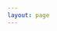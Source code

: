 ```yaml
---
layout: page
---
```


<script setup>
import {
  VPTeamPage,
  VPTeamPageTitle,
  VPTeamMembers
} from 'vitepress/theme'

const members = [
  {
    avatar: 'https://avatars.githubusercontent.com/u/8996190?v=4',
    name: 'পলাশ মাহমুদ',
    title: 'প্রধান সম্পাদক',
    links: [
      { icon: 'github', link: 'https://github.com/polashmahmud' },
      { icon: 'linkedin', link: 'https://www.linkedin.com/in/polashmahmud4/' },
      { icon: 'facebook', link: 'https://www.facebook.com/polashmahmud4/' },
      { icon: 'x', link: 'https://twitter.com/polashmahmud4' }
    ]
  },
  {
    avatar: 'https://avatars.githubusercontent.com/u/61494470?v=4',
    name: 'ওমর ফারুক',
    title: 'সম্পাদক',
    links: [
      { icon: 'github', link: 'https://github.com/Umar-Faruk96' },
      { icon: 'linkedin', link: 'https://linkedin.com/in/omorfaruksheikhraihan' },
      { icon: 'x', link: 'https://twitter.com/RashedOmor' },
    ]
  },

  {
    avatar: 'https://avatars.githubusercontent.com/u/95936171?v=4',
    name: 'কাজী মোঃ ফয়সাল ',
    title: 'স্বেচ্ছাসেবক',
    links: [
      { icon: 'github', link: 'https://github.com/kmfoysal06' },
      { icon: 'linkedin', link: 'https://linkedin.com/in/kmfoysal06' },
      { icon: 'facebook', link: 'https://www.facebook.com/kazimd.foysal.01' },
      { icon: 'x', link: 'https://twitter.com/kmfoysal06' }
    ]
  },
  
  {
    avatar: 'https://avatars.githubusercontent.com/u/30306452?s=400&v=4',
    name: 'রাসেল হোসাইন ',
    title: 'সহকারী সম্পাদক',
    links: [
      { icon: 'github', link: 'https://github.com/Rasel2f' },
    ]
  },

  {
    avatar: 'https://avatars.githubusercontent.com/u/87535510?s=96&v=4',
    name: 'তানভীর আব্দুল্লাহ তোহা',
    title: 'স্বেচ্ছাসেবক',
    links: [
      { icon: 'github', link: 'https://github.com/TohaTanvir' },
      { icon: 'linkedin', link: 'https://www.linkedin.com/in/tohatanvir/' },
      { icon: 'facebook', link: 'https://www.facebook.com/tohatanvir' },
    ]
  }, 
   
  {
    avatar: 'https://avatars.githubusercontent.com/u/67571769?v=4',
    name: 'কাওছার আলম ইভেন',
    title: 'সহকারী সম্পাদক',
    links: [
      { icon: 'github', link: 'https://github.com/KawsarAlamEven' },
      { icon: 'linkedin', link: 'https://www.linkedin.com/in/kawsaralameven/' },
      { icon: 'facebook', link: 'https://www.facebook.com/kawsaralameeven/' },
      { icon: 'x', link: 'https://twitter.com/KawsarAlam_Even' }
    ]
  },

  {
    avatar: 'https://avatars.githubusercontent.com/u/43921998?v=4',
    name: 'মোঃ রোকনুজ্জামান',
    title: 'সহকারী সম্পাদক',
    links: [
      { icon: 'github', link: 'https://github.com/iamrokon' },
      { icon: 'linkedin', link: 'https://www.linkedin.com/in/md-rokonuzzaman-pk-b8788b135/' },
      { icon: 'x', link: 'https://twitter.com/mdrokoncse' },
    ]
  },
]
</script>

<VPTeamPage>
  <VPTeamPageTitle>
    <template #title>
      ডকুমেন্টেশন টিম
    </template>
    <template #lead>
      ডকুমেন্টেশন টিম একটি স্বেচ্ছাসেবক দল, যারা এই পিএইচপি বেসিক কোর্সের ডকুমেন্টেশনটির সম্পাদনায় রত। এই দলে আপনিও যোগদান করতে পারেন। ডকুমেন্টেশনটির সমৃদ্ধি ও উন্নতির পথে আপনার যেকোন অবদান প্রশংসনীয়, উৎসাহব্যঞ্জক ও অনস্বীকার্য।
    </template>
  </VPTeamPageTitle>
  <VPTeamMembers
    :members="members"
  />
</VPTeamPage>
